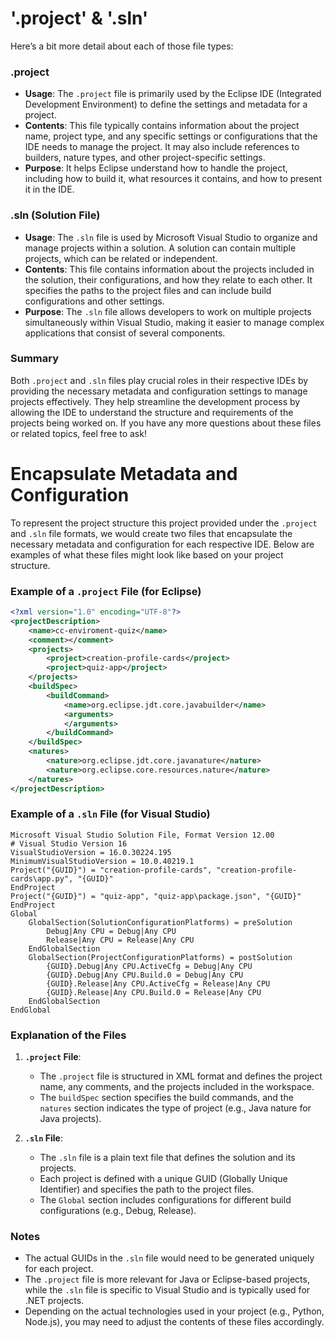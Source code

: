 # '.project' & '.sln'
Here’s a bit more detail about each of those file types:

### .project
- **Usage**: The `.project` file is primarily used by the Eclipse IDE (Integrated Development Environment) to define the settings and metadata for a project.
- **Contents**: This file typically contains information about the project name, project type, and any specific settings or configurations that the IDE needs to manage the project. It may also include references to builders, nature types, and other project-specific settings.
- **Purpose**: It helps Eclipse understand how to handle the project, including how to build it, what resources it contains, and how to present it in the IDE.

### .sln (Solution File)
- **Usage**: The `.sln` file is used by Microsoft Visual Studio to organize and manage projects within a solution. A solution can contain multiple projects, which can be related or independent.
- **Contents**: This file contains information about the projects included in the solution, their configurations, and how they relate to each other. It specifies the paths to the project files and can include build configurations and other settings.
- **Purpose**: The `.sln` file allows developers to work on multiple projects simultaneously within Visual Studio, making it easier to manage complex applications that consist of several components.

### Summary
Both `.project` and `.sln` files play crucial roles in their respective IDEs by providing the necessary metadata and configuration settings to manage projects effectively. They help streamline the development process by allowing the IDE to understand the structure and requirements of the projects being worked on. If you have any more questions about these files or related topics, feel free to ask!

# Encapsulate Metadata and Configuration
To represent the project structure this project provided under the `.project` and `.sln` file formats, we would create two files that encapsulate the necessary metadata and configuration for each respective IDE. Below are examples of what these files might look like based on your project structure.

### Example of a `.project` File (for Eclipse)

```xml
<?xml version="1.0" encoding="UTF-8"?>
<projectDescription>
    <name>cc-enviroment-quiz</name>
    <comment></comment>
    <projects>
        <project>creation-profile-cards</project>
        <project>quiz-app</project>
    </projects>
    <buildSpec>
        <buildCommand>
            <name>org.eclipse.jdt.core.javabuilder</name>
            <arguments>
            </arguments>
        </buildCommand>
    </buildSpec>
    <natures>
        <nature>org.eclipse.jdt.core.javanature</nature>
        <nature>org.eclipse.core.resources.nature</nature>
    </natures>
</projectDescription>
```

### Example of a `.sln` File (for Visual Studio)

```plaintext
Microsoft Visual Studio Solution File, Format Version 12.00
# Visual Studio Version 16
VisualStudioVersion = 16.0.30224.195
MinimumVisualStudioVersion = 10.0.40219.1
Project("{GUID}") = "creation-profile-cards", "creation-profile-cards\app.py", "{GUID}"
EndProject
Project("{GUID}") = "quiz-app", "quiz-app\package.json", "{GUID}"
EndProject
Global
    GlobalSection(SolutionConfigurationPlatforms) = preSolution
        Debug|Any CPU = Debug|Any CPU
        Release|Any CPU = Release|Any CPU
    EndGlobalSection
    GlobalSection(ProjectConfigurationPlatforms) = postSolution
        {GUID}.Debug|Any CPU.ActiveCfg = Debug|Any CPU
        {GUID}.Debug|Any CPU.Build.0 = Debug|Any CPU
        {GUID}.Release|Any CPU.ActiveCfg = Release|Any CPU
        {GUID}.Release|Any CPU.Build.0 = Release|Any CPU
    EndGlobalSection
EndGlobal
```

### Explanation of the Files

1. **`.project` File**:
   - The `.project` file is structured in XML format and defines the project name, any comments, and the projects included in the workspace.
   - The `buildSpec` section specifies the build commands, and the `natures` section indicates the type of project (e.g., Java nature for Java projects).

2. **`.sln` File**:
   - The `.sln` file is a plain text file that defines the solution and its projects.
   - Each project is defined with a unique GUID (Globally Unique Identifier) and specifies the path to the project files.
   - The `Global` section includes configurations for different build configurations (e.g., Debug, Release).

### Notes
- The actual GUIDs in the `.sln` file would need to be generated uniquely for each project.
- The `.project` file is more relevant for Java or Eclipse-based projects, while the `.sln` file is specific to Visual Studio and is typically used for .NET projects.
- Depending on the actual technologies used in your project (e.g., Python, Node.js), you may need to adjust the contents of these files accordingly.